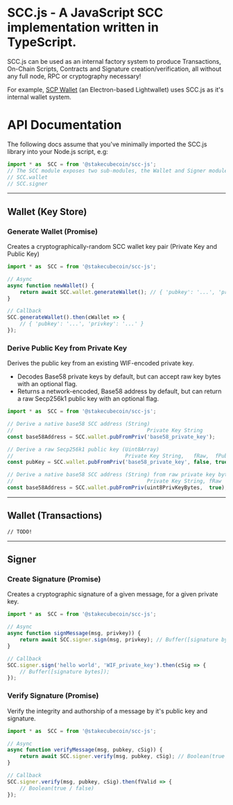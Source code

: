 # SCC.js - A JavaScript SCC implementation written in TypeScript.

SCC.js can be used as an internal factory system to produce Transactions, On-Chain Scripts, Contracts and Signature creation/verification, all without any full node, RPC or cryptography necessary!

For example, [SCP Wallet](https://github.com/stakecube/StakeCubeProtocol) (an Electron-based Lightwallet) uses SCC.js as it's internal wallet system.

# API Documentation

The following docs assume that you've minimally imported the SCC.js library into your Node.js script, e.g:

```js
import * as  SCC = from '@stakecubecoin/scc-js';
// The SCC module exposes two sub-modules, the Wallet and Signer modules
// SCC.wallet
// SCC.signer
```

---

## Wallet (Key Store)

### Generate Wallet (Promise)

Creates a cryptographically-random SCC wallet key pair (Private Key and Public Key)

```js
import * as  SCC = from '@stakecubecoin/scc-js';

// Async
async function newWallet() {
    return await SCC.wallet.generateWallet(); // { 'pubkey': '...', 'privkey': '...' }
}

// Callback
SCC.generateWallet().then(cWallet => {
    // { 'pubkey': '...', 'privkey': '...' }
});
```

### Derive Public Key from Private Key

Derives the public key from an existing WIF-encoded private key.

- Decodes Base58 private keys by default, but can accept raw key bytes with an optional flag.
- Returns a network-encoded, Base58 address by default, but can return a raw Secp256k1 public key with an optional flag.

```js
import * as  SCC = from '@stakecubecoin/scc-js';

// Derive a native base58 SCC address (String)
//                                           Private Key String
const base58Address = SCC.wallet.pubFromPriv('base58_private_key');

// Derive a raw Secp256k1 public key (Uint8Array)
//                                    Private Key String,   fRaw,  fPubBytesOnly
const pubKey = SCC.wallet.pubFromPriv('base58_private_key', false, true);

// Derive a native base58 SCC address (String) from raw private key bytes (Uint8Array)
//                                           Private Key String, fRaw
const base58Address = SCC.wallet.pubFromPriv(uint8PrivKeyBytes,  true);
```

---

## Wallet (Transactions)

`// TODO!`

---

## Signer

### Create Signature (Promise)

Creates a cryptographic signature of a given message, for a given private key.

```js
import * as  SCC = from '@stakecubecoin/scc-js';

// Async
async function signMessage(msg, privkey)) {
    return await SCC.signer.sign(msg, privkey); // Buffer([signature bytes]);
}

// Callback
SCC.signer.sign('hello world', 'WIF_private_key').then(cSig => {
    // Buffer([signature bytes]);
});
```

### Verify Signature (Promise)

Verify the integrity and authorship of a message by it's public key and signature.

```js
import * as  SCC = from '@stakecubecoin/scc-js';

// Async
async function verifyMessage(msg, pubkey, cSig)) {
    return await SCC.signer.verify(msg, pubkey, cSig); // Boolean(true / false)
}

// Callback
SCC.signer.verify(msg, pubkey, cSig).then(fValid => {
    // Boolean(true / false)
});
```
